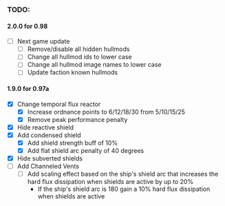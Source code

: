 ### TODO:
#### 2.0.0 for 0.98
- [ ] Next game update
  - [ ] Remove/disable all hidden hullmods
  - [ ] Change all hullmod ids to lower case
  - [ ] Change all hullmod image names to lower case
  - [ ] Update faction known hullmods
#### 1.9.0 for 0.97a
- [x] Change temporal flux reactor
  - [x] Increase ordnance points to 6/12/18/30 from 5/10/15/25
  - [x] Remove peak performance penalty
- [x] Hide reactive shield
- [x] Add condensed shield
  - [x] Add shield strength buff of 10%
  - [x] Add flat shield arc penalty of 40 degrees
- [x] Hide subverted shields
- [ ] Add Channeled Vents
  - [ ] Add scaling effect based on the ship's shield arc that increases the hard flux dissipation when shields are active by up to 20%
    - If the ship's shield arc is 180 gain a 10% hard flux dissipation when shields are active